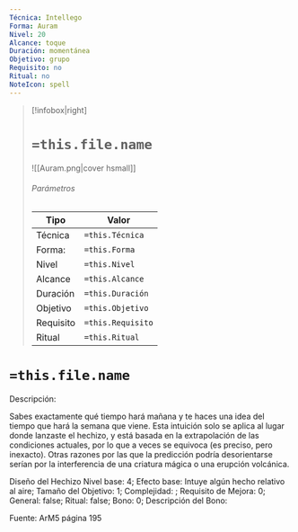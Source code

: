```yaml
---
Técnica: Intellego
Forma: Auram
Nivel: 20
Alcance: toque 
Duración: momentánea  
Objetivo: grupo
Requisito: no
Ritual: no
NoteIcon: spell
---
```


> [!infobox|right]
> # `=this.file.name`
> ![[Auram.png|cover hsmall]]
> ###### Parámetros
> Tipo |  Valor |
> ---|---|
> Técnica  | `=this.Técnica`  |
> Forma: | `=this.Forma`  |
> Nivel | `=this.Nivel`  |
> Alcance | `=this.Alcance` |
> Duración | `=this.Duración` |
> Objetivo | `=this.Objetivo` |
> Requisito | `=this.Requisito` |
> Ritual | `=this.Ritual` |

# `=this.file.name`
Descripción: <p>Sabes exactamente qué tiempo hará mañana y te haces una idea del tiempo que hará la semana que viene. Esta intuición solo se aplica al lugar donde lanzaste el hechizo, y está basada en la extrapolación de las condiciones actuales, por lo que a veces se equivoca (es preciso, pero inexacto). Otras razones por las que la predicción podría desorientarse serían por la interferencia de una criatura mágica o una erupción volcánica.</p>

Diseño del Hechizo
Nivel base: 4; Efecto base: Intuye algún hecho relativo al aire;  Tamaño del Objetivo: 1; Complejidad: ; Requisito de Mejora: 0; General: false; Ritual: false; Bono: 0; Descripción del Bono: 

Fuente: ArM5 página 195